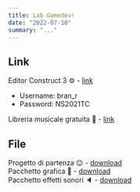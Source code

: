 ```yaml
---
title: Lab Gamedev! 
date: "2022-07-10"
summary: "..."
---
```


## Link

Editor Construct 3 ⚙ - [link](https://editor.construct.net/)  
- Username: bran_r  
- Password: NS2021TC

Libreria musicale gratuita 🎵 - [link](https://gamesounds.xyz/?dir=Public%20Domain/Reggae)

## File

Progetto di partenza 😉 - [download](/progetto_spettine.c3p)  
Pacchetto grafica 🌻 - [download](/grafica_spettine.zip)  
Pacchetto effetti sonori 🔈 - [download](/effetti_sonori_spettine.zip)  

